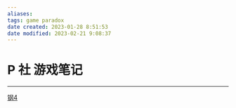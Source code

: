 ```yaml
---
aliases: 
tags: game paradox 
date created: 2023-01-28 8:51:53
date modified: 2023-02-21 9:08:37
---
```

# P 社 游戏笔记

---

[钢4](HOI4/HOI4_Note.md)

